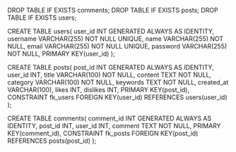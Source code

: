 DROP TABLE IF EXISTS comments;
DROP TABLE IF EXISTS posts;
DROP TABLE IF EXISTS users;

CREATE TABLE users(
   user_id INT GENERATED ALWAYS AS IDENTITY,
   username VARCHAR(255) NOT NULL UNIQUE,
   name VARCHAR(255) NOT NULL,
   email VARCHAR(255) NOT NULL UNIQUE,
   password VARCHAR(255) NOT NULL,
   PRIMARY KEY(user_id)
);

CREATE TABLE posts(
   post_id INT GENERATED ALWAYS AS IDENTITY,
   user_id INT,
   title VARCHAR(100) NOT NULL, 
   content TEXT NOT NULL,
   category VARCHAR(100) NOT NULL,
   keywords TEXT NOT NULL, 
   created_at VARCHAR(100),
   likes INT,
   dislikes INT,
   PRIMARY KEY(post_id),
   CONSTRAINT fk_users
      FOREIGN KEY(user_id) 
	  REFERENCES users(user_id)
);

CREATE TABLE comments(
   comment_id INT GENERATED ALWAYS AS IDENTITY,
   post_id INT,
   user_id INT,
   comment TEXT NOT NULL,
   PRIMARY KEY(comment_id),
   CONSTRAINT fk_posts
      FOREIGN KEY(post_id) 
	  REFERENCES posts(post_id)
);